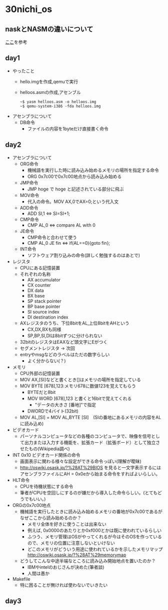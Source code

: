 # 30nichi_os
## naskとNASMの違いについて
[ここ](http://hrb.osask.jp/wiki/?tools/nask)を参考

## day1

- やったこと
  - hello.imgを作成,qemuで実行
  - helloos.asmの作成,アセンブル

        ~$ yasm helloos.asm -o helloos.img
        ~$ qemu-system-i386 -fda helloos.img
- アセンブラについて
    - DB命令
        - ファイルの内容を1byteだけ直接書く命令

## day2

- アセンブラについて
    - ORG命令
        - 機械語を実行した時に読み込み始めるメモリの場所を指定する命令
        - ORG 0x7c00で0x7c00地点から読み込み始める
    - JMP命令
        - JMP hoge で hoge と記述されている部分に飛ぶ
    - MOV命令
        - 代入の命令。MOV AX,0でAX=0;という代入文
    - ADD命令
        - ADD SI,1 ⇔ SI=SI+1;
    - CMP命令
        - CMP AL,0 ⇔ compare AL with 0
    - JE命令
        - CMP命令と合わせて使う
        - CMP AL,0 JE fin ⇔ if(AL==0){goto fin};
    - INT命令
        - ソフトウェア割り込みの命令(詳しく勉強するのはあとで)
- レジスタ
    - CPUにある記憶装置
    - それぞれの名称
        - AX accumulator
        - CX counter
        - DX data
        - BX base
        - SP stack pointer
        - BP base pointer
        - SI source index
        - DI destination index
    - AXレジスタのうち、下位8bitをAL,上位8bitをAHという
        - CX,DX,BXも同様
        - SP,BP,SI,DIは8bitずつに分けられない
    - 32bitのレジスタはEAXなど頭文字にEがつく
    - セグメントレジスタ → 次回
    - entryやmsgなどのラベルはただの数字らしい
        - よく分からない(？)
- メモリ
    - CPU外部の記憶装置
    - MOV AX,[SI]などと書くとき[]はメモリの場所を指定している
    - MOV BYTE [678],123:メモリ678に数値123を覚えてもらう
        - BYTEだと8bit
        - MOV WORD [678],123 と書くと16bitで覚えてくれる
            - "データの大きさ [番地]"で指定
        - DWORDで4バイト(32bit)
    - MOV AL,[SI] = MOV AL,BYTE [SI]　(SIの番地にあるメモリの内容をALに読み込め)
- ビデオカード
    - パーソナルコンピュータなどの各種のコンピュータで、映像を信号として出力または入力する機能を、拡張カード（拡張ボード）として独立させたもの(Wikipedia調べ)
- INT 0x10 ビデオカード関係の命令
    - 画面表示に関わる様々な設定ができる命令っぽい(理解が曖昧)
    - http://oswiki.osask.jp/?%28AT%29BIOS を見ると一文字表示するにはアセンブラファイルにAH = 0x0eから始まる命令をすればよいらしい。
- HLT命令
    - CPUを待機状態にする命令
    - 筆者がCPUを空回しにするのが嫌だから導入した命令らしい。(とてもどうでもいい。)
- ORGの0x7c00地点
    - 機械語を実行したときに読み込み始めるメモリの番地が0x7c00であるがなぜここから読み始めるのか？
        - メモリ全体を好きに使うことは出来ない
        - 例えば, 0x0000のあたりとか0xf000とかは既に使われているらしい
        - ふつう、メモリ管理はOSがやってくれるが今はそのOSを作っているので、メモリの位置に注意しないといけない
        - どこのメモリがどういう用途に使われているかを示したメモリマップ http://oswiki.osask.jp/?%28AT%29memorymap
    - どうしてこんな中途半端なところに読み込み開始地点を置いたのか？
        - IBMやintelのおじさんが決めた(筆者談)
        - 人間は愚か
- Makefile  
    - 特に困ることが無ければ使わないでいきたい

## day3